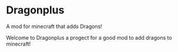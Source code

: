 # Dragonplus
A mod for minecraft that adds Dragons!

Welcome to Dragonplus a progect for a good mod to add dragons to minecraft!

